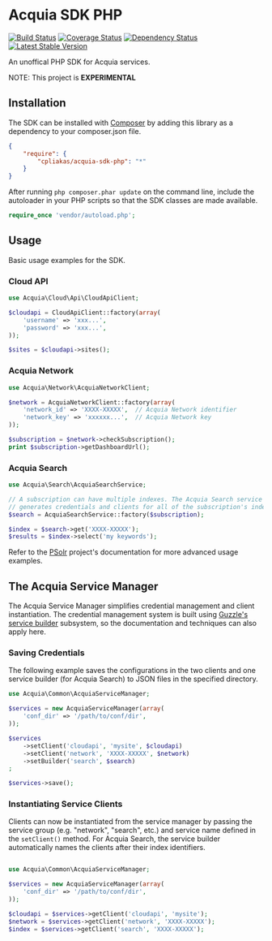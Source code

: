# Acquia SDK PHP

[![Build Status](https://travis-ci.org/cpliakas/acquia-sdk-php.png?branch=master)](https://travis-ci.org/cpliakas/acquia-sdk-php)
[![Coverage Status](https://coveralls.io/repos/cpliakas/acquia-sdk-php/badge.png?branch=master)](https://coveralls.io/r/cpliakas/acquia-sdk-php?branch=master)
[![Dependency Status](http://www.versioneye.com/php/cpliakas:acquia-sdk-php/dev-master/badge.png)](http://www.versioneye.com/php/cpliakas:acquia-sdk-php/dev-master)
[![Latest Stable Version](https://poser.pugx.org/cpliakas/acquia-sdk-php/v/stable.png)](https://packagist.org/packages/cpliakas/acquia-sdk-php)

An unoffical PHP SDK for Acquia services.

NOTE: This project is **EXPERIMENTAL**


## Installation

The SDK can be installed with [Composer](http://getcomposer.org) by adding this
library as a dependency to your composer.json file.

```json
{
    "require": {
        "cpliakas/acquia-sdk-php": "*"
    }
}
```

After running `php composer.phar update` on the command line, include the
autoloader in your PHP scripts so that the SDK classes are made available.

```php
require_once 'vendor/autoload.php';
```

## Usage

Basic usage examples for the SDK.

### Cloud API

```php
use Acquia\Cloud\Api\CloudApiClient;

$cloudapi = CloudApiClient::factory(array(
    'username' => 'xxx...',
    'password' => 'xxx...',
));

$sites = $cloudapi->sites();
```

### Acquia Network

```php
use Acquia\Network\AcquiaNetworkClient;

$network = AcquiaNetworkClient::factory(array(
    'network_id' => 'XXXX-XXXXX',  // Acquia Network identifier
    'network_key' => 'xxxxxx...',  // Acquia Network key
));

$subscription = $network->checkSubscription();
print $subscription->getDashboardUrl();
```

### Acquia Search

```php
use Acquia\Search\AcquiaSearchService;

// A subscription can have multiple indexes. The Acquia Search service builder
// generates credentials and clients for all of the subscription's indexes.
$search = AcquiaSearchService::factory($subscription);

$index = $search->get('XXXX-XXXXX');
$results = $index->select('my keywords');
```

Refer to the [PSolr](https://github.com/cpliakas/psolr) project's documentation
for more advanced usage examples.

## The Acquia Service Manager

The Acquia Service Manager simplifies credential management and client
instantiation. The credential management system is built using
[Guzzle's service builder](http://guzzlephp.org/webservice-client/using-the-service-builder.html)
subsystem, so the documentation and techniques can also apply here.

### Saving Credentials

The following example saves the configurations in the two clients and one
service builder (for Acquia Search) to JSON files in the specified directory.

```php
use Acquia\Common\AcquiaServiceManager;

$services = new AcquiaServiceManager(array(
    'conf_dir' => '/path/to/conf/dir',
));

$services
    ->setClient('cloudapi', 'mysite', $cloudapi)
    ->setClient('network', 'XXXX-XXXXX', $network)
    ->setBuilder('search', $search)
;

$services->save();
```

### Instantiating Service Clients

Clients can now be instantiated from the service manager by passing the service
group (e.g. "network", "search", etc.) and service name defined in the
`setClient()` method. For Acquia Search, the service builder automatically
names the clients after their index identifiers.

```php

use Acquia\Common\AcquiaServiceManager;

$services = new AcquiaServiceManager(array(
    'conf_dir' => '/path/to/conf/dir',
));

$cloudapi = $services->getClient('cloudapi', 'mysite');
$network = $services->getClient('network', 'XXXX-XXXXX');
$index = $services->getClient('search', 'XXXX-XXXXX');

```
